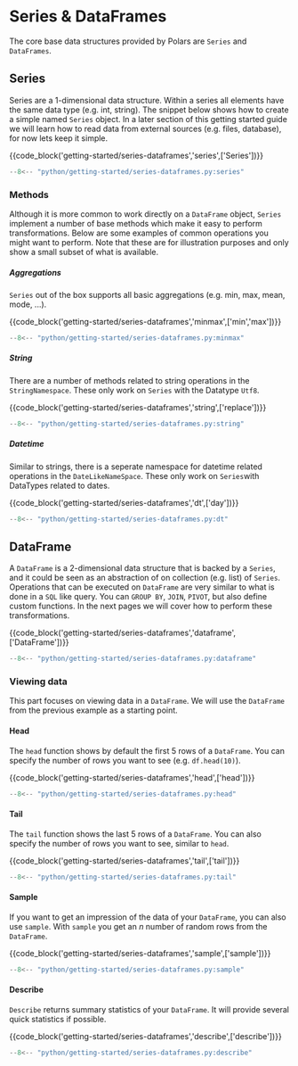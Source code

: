 # Series & DataFrames

The core base data structures provided by Polars are  `Series` and `DataFrames`. 

## Series

Series are a 1-dimensional data structure. Within a series all elements have the same data type (e.g. int, string). 
The snippet below shows how to create a simple named `Series` object. In a later section of this getting started guide we will learn how to read data from external sources (e.g. files, database), for now lets keep it simple.   

{{code_block('getting-started/series-dataframes','series',['Series'])}}

```python exec="on" result="text" session="getting-started/series"
--8<-- "python/getting-started/series-dataframes.py:series"
```

### Methods

Although it is more common to work directly on a `DataFrame` object, `Series` implement a number of base methods which make it easy to perform transformations. Below are some examples of common operations you might want to perform. Note that these are for illustration purposes and only show a small subset of what is available.


##### Aggregations

`Series` out of the box supports all basic aggregations (e.g. min, max, mean, mode, ...).

{{code_block('getting-started/series-dataframes','minmax',['min','max'])}}

```python exec="on" result="text" session="getting-started/series"
--8<-- "python/getting-started/series-dataframes.py:minmax"
```

##### String

There are a number of methods related to string operations in the `StringNamespace`. These only work on `Series` with the Datatype `Utf8`.

{{code_block('getting-started/series-dataframes','string',['replace'])}}

```python exec="on" result="text" session="getting-started/series"
--8<-- "python/getting-started/series-dataframes.py:string"
```

##### Datetime

Similar to strings, there is a seperate namespace for datetime related operations in the `DateLikeNameSpace`. These only work on `Series`with DataTypes related to dates.

{{code_block('getting-started/series-dataframes','dt',['day'])}}

```python exec="on" result="text" session="getting-started/series"
--8<-- "python/getting-started/series-dataframes.py:dt"
```

## DataFrame

A `DataFrame` is a 2-dimensional data structure that is backed by a `Series`, and it could be seen as an abstraction of on collection (e.g. list) of `Series`. Operations that can be executed on `DataFrame` are very similar to what is done in a `SQL` like query. You can `GROUP BY`, `JOIN`, `PIVOT`, but also define custom functions. In the next pages we will cover how to perform these transformations.

{{code_block('getting-started/series-dataframes','dataframe',['DataFrame'])}}

```python exec="on" result="text" session="getting-started/series"
--8<-- "python/getting-started/series-dataframes.py:dataframe"
```

### Viewing data

This part focuses on viewing data in a `DataFrame`. We will use the `DataFrame` from the previous example as a starting point.

#### Head

The `head` function shows by default the first 5 rows of a `DataFrame`. You can specify the number of rows you want to see (e.g. `df.head(10)`).

{{code_block('getting-started/series-dataframes','head',['head'])}}

```python exec="on" result="text" session="getting-started/series"
--8<-- "python/getting-started/series-dataframes.py:head"
```

#### Tail

The `tail` function shows the last 5 rows of a `DataFrame`. You can also specify the number of rows you want to see, similar to `head`.

{{code_block('getting-started/series-dataframes','tail',['tail'])}}

```python exec="on" result="text" session="getting-started/series"
--8<-- "python/getting-started/series-dataframes.py:tail"
```

#### Sample

If you want to get an impression of the data of your `DataFrame`, you can also use `sample`. With `sample` you get an *n* number of random rows from the `DataFrame`.

{{code_block('getting-started/series-dataframes','sample',['sample'])}}

```python exec="on" result="text" session="getting-started/series"
--8<-- "python/getting-started/series-dataframes.py:sample"
```

#### Describe

`Describe` returns summary statistics of your `DataFrame`. It will provide several quick statistics if possible.

{{code_block('getting-started/series-dataframes','describe',['describe'])}}

```python exec="on" result="text" session="getting-started/series"
--8<-- "python/getting-started/series-dataframes.py:describe"
```
